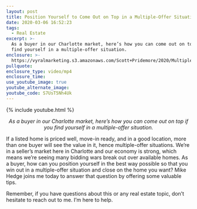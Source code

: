 ```yaml
---
layout: post
title: Position Yourself to Come Out on Top in a Multiple-Offer Situation
date: 2020-03-06 16:52:23
tags:
  - Real Estate
excerpt: >-
  As a buyer in our Charlotte market, here’s how you can come out on top if you
  find yourself in a multiple-offer situation.
enclosure: >-
  https://vyralmarketing.s3.amazonaws.com/Scott+Pridemore/2020/Multiple+Offers.mp4
pullquote:
enclosure_type: video/mp4
enclosure_time:
use_youtube_image: true
youtube_alternate_image:
youtube_code: S7UsT5Nh4Uk
---
```


{% include youtube.html %}

<center><em>As a buyer in our Charlotte market, here’s how you can come out on top if you find yourself in a multiple-offer situation.</em></center>

If a listed home is priced well, move-in ready, and in a good location, more than one buyer will see the value in it, hence multiple-offer situations. We’re in a seller’s market here in Charlotte and our economy is strong, which means we’re seeing many bidding wars break out over available homes. As a buyer, how can you position yourself in the best way possible so that you win out in a multiple-offer situation and close on the home you want? Mike Hedge joins me today to answer that question by offering some valuable tips.&nbsp;

Remember, if you have questions about this or any real estate topic, don’t hesitate to reach out to me. I’m here to help.&nbsp;